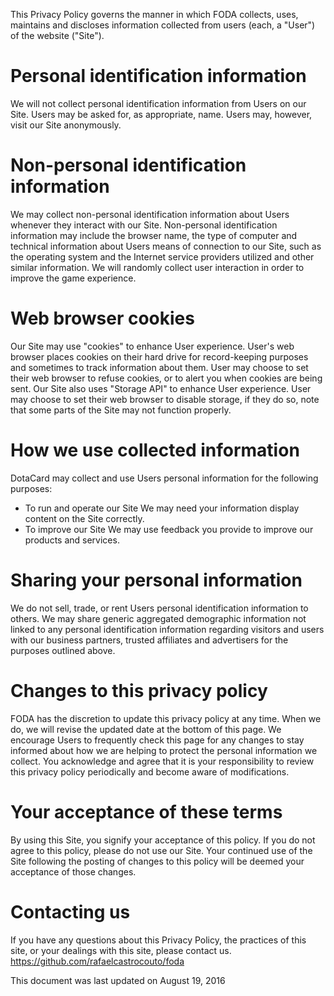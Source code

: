 This Privacy Policy governs the manner in which FODA collects, uses, maintains and discloses information collected from users (each, a "User") of the website ("Site").

# Personal identification information

We will not collect personal identification information from Users on our Site. 
Users may be asked for, as appropriate, name.
Users may, however, visit our Site anonymously.

# Non-personal identification information

We may collect non-personal identification information about Users whenever they interact with our Site. 
Non-personal identification information may include the browser name, the type of computer and technical information about Users means of connection to our Site, such as the operating system and the Internet service providers utilized and other similar information.
We will randomly collect user interaction in order to improve the game experience.

# Web browser cookies

Our Site may use "cookies" to enhance User experience. 
User's web browser places cookies on their hard drive for record-keeping purposes and sometimes to track information about them. 
User may choose to set their web browser to refuse cookies, or to alert you when cookies are being sent.
Our Site also uses "Storage API" to enhance User experience.
User may choose to set their web browser to disable storage, if they do so, note that some parts of the Site may not function properly.

# How we use collected information

DotaCard may collect and use Users personal information for the following purposes:
 - To run and operate our Site
We may need your information display content on the Site correctly.
 - To improve our Site
We may use feedback you provide to improve our products and services.

# Sharing your personal information

We do not sell, trade, or rent Users personal identification information to others. 
We may share generic aggregated demographic information not linked to any personal identification information regarding visitors and users with our business partners, trusted affiliates and advertisers for the purposes outlined above. 

# Changes to this privacy policy

FODA has the discretion to update this privacy policy at any time. 
When we do, we will revise the updated date at the bottom of this page. 
We encourage Users to frequently check this page for any changes to stay informed about how we are helping to protect the personal information we collect. 
You acknowledge and agree that it is your responsibility to review this privacy policy periodically and become aware of modifications.

# Your acceptance of these terms

By using this Site, you signify your acceptance of this policy. 
If you do not agree to this policy, please do not use our Site. 
Your continued use of the Site following the posting of changes to this policy will be deemed your acceptance of those changes. 

# Contacting us

If you have any questions about this Privacy Policy, the practices of this site, or your dealings with this site, please contact us.
https://github.com/rafaelcastrocouto/foda

This document was last updated on August 19, 2016
